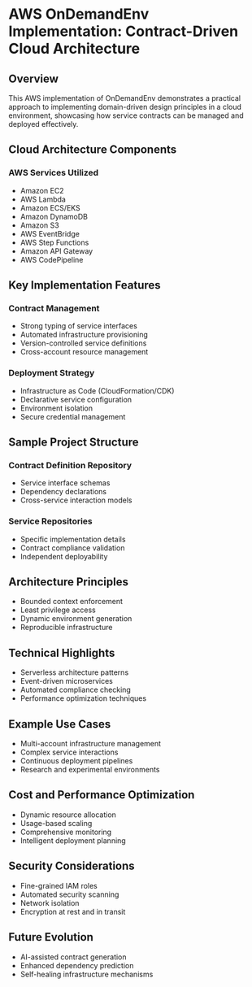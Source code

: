 # AWS OnDemandEnv Implementation: Contract-Driven Cloud Architecture

## Overview

This AWS implementation of OnDemandEnv demonstrates a practical approach to implementing domain-driven design principles in a cloud environment, showcasing how service contracts can be managed and deployed effectively.

## Cloud Architecture Components

### AWS Services Utilized
- Amazon EC2
- AWS Lambda
- Amazon ECS/EKS
- Amazon DynamoDB
- Amazon S3
- AWS EventBridge
- AWS Step Functions
- Amazon API Gateway
- AWS CodePipeline

## Key Implementation Features

### Contract Management
- Strong typing of service interfaces
- Automated infrastructure provisioning
- Version-controlled service definitions
- Cross-account resource management

### Deployment Strategy
- Infrastructure as Code (CloudFormation/CDK)
- Declarative service configuration
- Environment isolation
- Secure credential management

## Sample Project Structure

### Contract Definition Repository
- Service interface schemas
- Dependency declarations
- Cross-service interaction models

### Service Repositories
- Specific implementation details
- Contract compliance validation
- Independent deployability

## Architecture Principles

- Bounded context enforcement
- Least privilege access
- Dynamic environment generation
- Reproducible infrastructure

## Technical Highlights

- Serverless architecture patterns
- Event-driven microservices
- Automated compliance checking
- Performance optimization techniques

## Example Use Cases

- Multi-account infrastructure management
- Complex service interactions
- Continuous deployment pipelines
- Research and experimental environments

## Cost and Performance Optimization

- Dynamic resource allocation
- Usage-based scaling
- Comprehensive monitoring
- Intelligent deployment planning

## Security Considerations

- Fine-grained IAM roles
- Automated security scanning
- Network isolation
- Encryption at rest and in transit

## Future Evolution

- AI-assisted contract generation
- Enhanced dependency prediction
- Self-healing infrastructure mechanisms